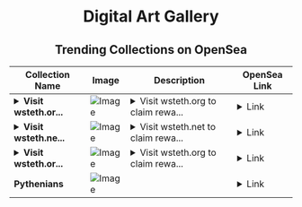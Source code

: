 <div align="center">

# Digital Art Gallery

## Trending Collections on OpenSea

| Collection Name                       | Image                                                                                     | Description                       | OpenSea Link                                                                                          |
|---------------------------------------|-------------------------------------------------------------------------------------------|-----------------------------------|--------------------------------------------------------------------------------------------------------|
| **<details><summary>Visit wsteth.or...</summary>Visit wsteth.org to claim rewards</details>** | ![Image](https://i.seadn.io/s/raw/files/be482233c9bd1b78c4ae04c91570a346.png?w=500&auto=format?w=200&auto=format) | <details><summary>Visit wsteth.org to claim rewa...</summary>Visit wsteth.org to claim rewards</details> | <details><summary>Link</summary>[Visit wsteth.org to claim rewards](https://opensea.io/collection/visit-wsteth-org-to-claim-rewards-9)</details> |
| **<details><summary>Visit wsteth.ne...</summary>Visit wsteth.net to claim rewards</details>** | ![Image](https://i.seadn.io/s/raw/files/be482233c9bd1b78c4ae04c91570a346.png?w=500&auto=format?w=200&auto=format) | <details><summary>Visit wsteth.net to claim rewa...</summary>Visit wsteth.net to claim rewards</details> | <details><summary>Link</summary>[Visit wsteth.net to claim rewards](https://opensea.io/collection/visit-wsteth-net-to-claim-rewards-32)</details> |
| **<details><summary>Visit wsteth.or...</summary>Visit wsteth.org to claim rewards</details>** | ![Image](https://i.seadn.io/s/raw/files/be482233c9bd1b78c4ae04c91570a346.png?w=500&auto=format?w=200&auto=format) | <details><summary>Visit wsteth.org to claim rewa...</summary>Visit wsteth.org to claim rewards</details> | <details><summary>Link</summary>[Visit wsteth.org to claim rewards](https://opensea.io/collection/visit-wsteth-org-to-claim-rewards-8)</details> |
| **Pythenians** | ![Image](https://i.seadn.io/s/raw/files/202c8b124691265ce214b6bbbccc992c.png?w=500&auto=format?w=200&auto=format) |  | <details><summary>Link</summary>[Pythenians](https://opensea.io/collection/pythenians-4)</details> |

</div>